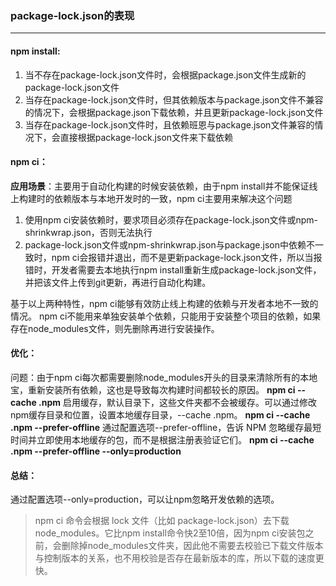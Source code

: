 ### package-lock.json的表现
----
#### npm install:
1. 当不存在package-lock.json文件时，会根据package.json文件生成新的package-lock.json文件
2. 当存在package-lock.json文件时，但其依赖版本与package.json文件不兼容的情况下，会根据package.json下载依赖，并且更新package-lock.json文件
3. 当存在package-lock.json文件时，且依赖班恩与package.json文件兼容的情况下，会直接根据package-lock.json文件来下载依赖
#### npm ci：
**应用场景**：主要用于自动化构建的时候安装依赖，由于npm install并不能保证线上构建时的依赖版本与本地开发时的一致，npm ci主要用来解决这个问题
1. 使用npm ci安装依赖时，要求项目必须存在package-lock.json文件或npm-shrinkwrap.json，否则无法执行
2. package-lock.json文件或npm-shrinkwrap.json与package.json中依赖不一致时，npm ci会报错并退出，而不是更新package-lock.json文件，所以当报错时，开发者需要去本地执行npm install重新生成package-lock.json文件，并把该文件上传到git更新，再进行自动化构建。

基于以上两种特性，npm ci能够有效防止线上构建的依赖与开发者本地不一致的情况。
npm ci不能用来单独安装单个依赖，只能用于安装整个项目的依赖，如果存在node_modules文件，则先删除再进行安装操作。

#### 优化：
问题：由于npm ci每次都需要删除node_modules开头的目录来清除所有的本地宝，重新安装所有依赖，这也是导致每次构建时间都较长的原因。
**npm ci --cache .npm**
启用缓存，默认目录下，这些文件夹都不会被缓存。可以通过修改npm缓存目录和位置，设置本地缓存目录，--cache .npm。
**npm ci --cache .npm --prefer-offline**
通过配置选项--prefer-offline，告诉 NPM 忽略缓存最短时间并立即使用本地缓存的包，而不是根据注册表验证它们。
**npm ci --cache .npm --prefer-offline --only=production**
#### 总结：
通过配置选项--only=production，可以让npm忽略开发依赖的选项。
>npm ci 命令会根据 lock 文件（比如 package-lock.json）去下载node_modules。它比npm install命令快2至10倍，因为npm ci安装包之前，会删除掉node_modules文件夹，因此他不需要去校验已下载文件版本与控制版本的关系，也不用校验是否存在最新版本的库，所以下载的速度更快。